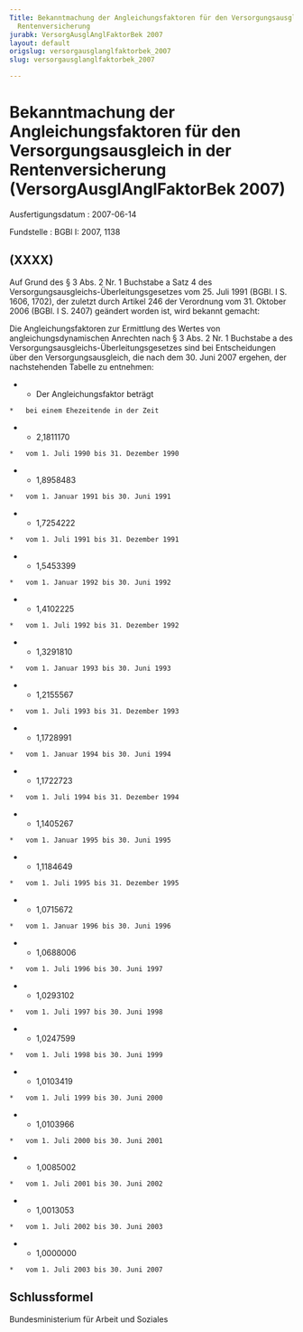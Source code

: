 ```yaml
---
Title: Bekanntmachung der Angleichungsfaktoren für den Versorgungsausgleich in  der
  Rentenversicherung
jurabk: VersorgAusglAnglFaktorBek 2007
layout: default
origslug: versorgausglanglfaktorbek_2007
slug: versorgausglanglfaktorbek_2007

---
```


# Bekanntmachung der Angleichungsfaktoren für den Versorgungsausgleich in  der Rentenversicherung (VersorgAusglAnglFaktorBek 2007)

Ausfertigungsdatum
:   2007-06-14

Fundstelle
:   BGBl I: 2007, 1138



## (XXXX)

Auf Grund des § 3 Abs. 2 Nr. 1 Buchstabe a Satz 4 des Versorgungsausgleichs-Überleitungsgesetzes vom 25. Juli 1991 (BGBl. I S. 1606, 1702), der zuletzt durch Artikel 246 der Verordnung vom 31. Oktober 2006 (BGBl. I S. 2407) geändert worden ist, wird bekannt gemacht:

Die Angleichungsfaktoren zur Ermittlung des Wertes von angleichungsdynamischen Anrechten nach § 3 Abs. 2 Nr. 1 Buchstabe a des Versorgungsausgleichs-Überleitungsgesetzes sind bei Entscheidungen über den Versorgungsausgleich, die nach dem 30. Juni 2007 ergehen, der nachstehenden Tabelle zu entnehmen:


*    *   Der Angleichungsfaktor beträgt

    *   bei einem Ehezeitende in der Zeit


*    *   2,1811170

    *   vom 1. Juli 1990 bis 31. Dezember 1990


*    *   1,8958483

    *   vom 1. Januar 1991 bis 30. Juni 1991


*    *   1,7254222

    *   vom 1. Juli 1991 bis 31. Dezember 1991


*    *   1,5453399

    *   vom 1. Januar 1992 bis 30. Juni 1992


*    *   1,4102225

    *   vom 1. Juli 1992 bis 31. Dezember 1992


*    *   1,3291810

    *   vom 1. Januar 1993 bis 30. Juni 1993


*    *   1,2155567

    *   vom 1. Juli 1993 bis 31. Dezember 1993


*    *   1,1728991

    *   vom 1. Januar 1994 bis 30. Juni 1994


*    *   1,1722723

    *   vom 1. Juli 1994 bis 31. Dezember 1994


*    *   1,1405267

    *   vom 1. Januar 1995 bis 30. Juni 1995


*    *   1,1184649

    *   vom 1. Juli 1995 bis 31. Dezember 1995


*    *   1,0715672

    *   vom 1. Januar 1996 bis 30. Juni 1996


*    *   1,0688006

    *   vom 1. Juli 1996 bis 30. Juni 1997


*    *   1,0293102

    *   vom 1. Juli 1997 bis 30. Juni 1998


*    *   1,0247599

    *   vom 1. Juli 1998 bis 30. Juni 1999


*    *   1,0103419

    *   vom 1. Juli 1999 bis 30. Juni 2000


*    *   1,0103966

    *   vom 1. Juli 2000 bis 30. Juni 2001


*    *   1,0085002

    *   vom 1. Juli 2001 bis 30. Juni 2002


*    *   1,0013053

    *   vom 1. Juli 2002 bis 30. Juni 2003


*    *   1,0000000

    *   vom 1. Juli 2003 bis 30. Juni 2007





## Schlussformel

Bundesministerium für Arbeit und Soziales

